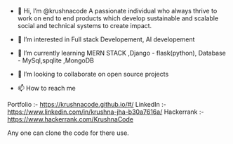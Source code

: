 - 👋 Hi, I’m @krushnacode 
  A passionate individual who always thrive to work on end to end products which develop sustainable and scalable social and technical systems to create impact.

- 👀 I’m interested in Full stack Developement, AI developement

- 🌱 I’m currently learning MERN STACK ,Django - flask(python),
   Database - MySql,spqlite ,MongoDB

- 💞️ I’m looking to collaborate on open source projects

- 📫 How to reach me 

 Portfolio :- https://krushnacode.github.io/#/
 LinkedIn   :-https://www.linkedin.com/in/krushna-jha-b30a7616a/
 Hackerrank :-https://www.hackerrank.com/KrushnaCode
 
 Any one can clone the code for there use.
 
<!---
krushnacode/krushnacode is a ✨ special ✨ repository because its `README.md` (this file) appears on your GitHub profile.
You can click the Preview link to take a look at your changes.
--->

